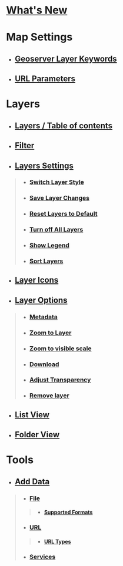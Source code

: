 # [What's New](WhatsNew)
# Map Settings
*  ## [Geoserver Layer Keywords](Map/GeoserverKeywords)
*  ## [URL Parameters](Map/URLParameters)

# Layers
* ## [Layers / Table of contents](Layers#layers--table-of-contents)
* ## [Filter](Layers#filter)
* ## [Layers Settings](Layers#layers---settings)
> * ### [Switch Layer Style](Layers#switch-layer-style)
> * ### [Save Layer Changes](Layers#save-layer-changes)
> * ### [Reset Layers to Default](Layers#reset-layers-to-default)
> * ### [Turn off All Layers](Layers#turn-off-all-layers)
> * ### [Show Legend](Layers#show-legend)
> * ### [Sort Layers](Layers#sort-layers)
* ## [Layer Icons](Layers#layer-icons)
* ## [Layer Options](Layers#layer-options)
> * ### [Metadata](Layers#metadata)
> * ### [Zoom to Layer](Layers#zoom-to-layer)
> * ### [Zoom to visible scale](Layers#zoom-to-visible-scale)
> * ### [Download](Layers#download)
> * ### [Adjust Transparency](Layers#adjust-transparency)
> * ### [Remove layer](Layers#remove-layer)
* ## [List View](Layers#list-view)
* ## [Folder View](Layers#folder-view)

# Tools
* ## [Add Data](Tools/AddData#add-data-tool)
> * ### [File](Tools/AddData#file)
> > * #### [Supported Formats](Tools/AddData#supported-formats)
> * ### [URL](Tools/AddData#url)
> > * #### [URL Types](Tools/AddData#url-types)
> * ### [Services](Tools/AddData#services)
